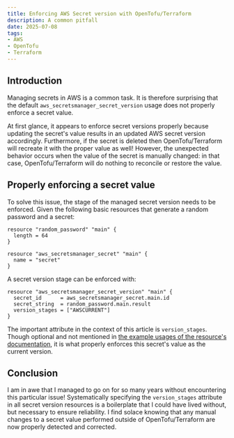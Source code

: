 ```yaml
---
title: Enforcing AWS Secret version with OpenTofu/Terraform
description: A common pitfall
date: 2025-07-08
tags:
- AWS
- OpenTofu
- Terraform
---
```


## Introduction

Managing secrets in AWS is a common task. It is therefore surprising that the
default `aws_secretsmanager_secret_version` usage does not properly enforce a
secret value.

At first glance, it appears to enforce secret versions properly because updating
the secret's value results in an updated AWS secret version accordingly.
Furthermore, if the secret is deleted then OpenTofu/Terraform will recreate it
with the proper value as well! However, the unexpected behavior occurs when the
value of the secret is manually changed: in that case, OpenTofu/Terraform will
do nothing to reconcile or restore the value.

## Properly enforcing a secret value

To solve this issue, the stage of the managed secret version needs to be
enforced. Given the following basic resources that generate a random password
and a secret:

``` hcl
resource "random_password" "main" {
  length = 64
}

resource "aws_secretsmanager_secret" "main" {
  name = "secret"
}
```

A secret version stage can be enforced with:

``` hcl
resource "aws_secretsmanager_secret_version" "main" {
  secret_id      = aws_secretsmanager_secret.main.id
  secret_string  = random_password.main.result
  version_stages = ["AWSCURRENT"]
}
```

The important attribute in the context of this article is `version_stages`.
Though optional and not mentioned in [the example usages of the resource's
documentation](https://registry.terraform.io/providers/hashicorp/aws/latest/docs/resources/secretsmanager_secret_version),
it is what properly enforces this secret's value as the current version.

## Conclusion

I am in awe that I managed to go on for so many years without encountering this
particular issue! Systematically specifying the `version_stages` attribute in
all secret version resources is a boilerplate that I could have lived without,
but necessary to ensure reliability. I find solace knowing that any manual
changes to a secret value performed outside of OpenTofu/Terraform are now
properly detected and corrected.
